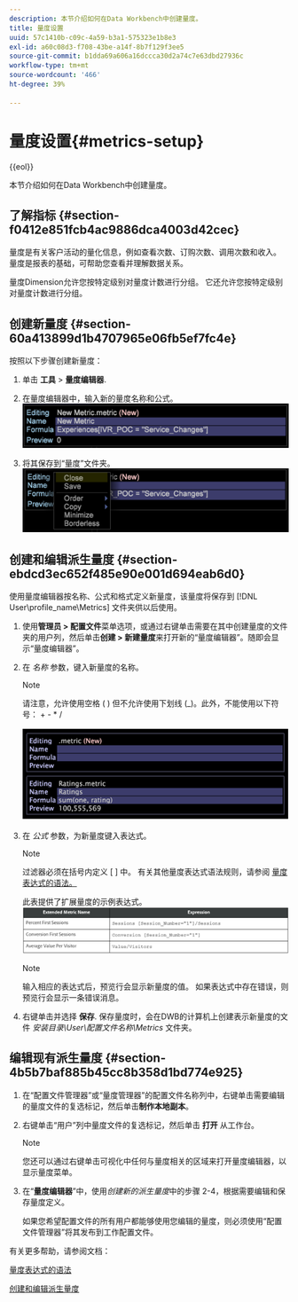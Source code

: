 ```yaml
---
description: 本节介绍如何在Data Workbench中创建量度。
title: 量度设置
uuid: 57c1410b-c09c-4a59-b3a1-575323e1b8e3
exl-id: a60c08d3-f708-43be-a14f-8b7f129f3ee5
source-git-commit: b1dda69a606a16dccca30d2a74c7e63dbd27936c
workflow-type: tm+mt
source-wordcount: '466'
ht-degree: 39%

---
```


# 量度设置{#metrics-setup}

{{eol}}

本节介绍如何在Data Workbench中创建量度。

## 了解指标 {#section-f0412e851fcb4ac9886dca4003d42cec}

量度是有关客户活动的量化信息，例如查看次数、订购次数、调用次数和收入。 量度是报表的基础，可帮助您查看并理解数据关系。

量度Dimension允许您按特定级别对量度计数进行分组。 它还允许您按特定级别对量度计数进行分组。

## 创建新量度 {#section-60a413899d1b4707965e06fb5ef7fc4e}

按照以下步骤创建新量度：

1. 单击 **工具** > **量度编辑器**.

1. 在量度编辑器中，输入新的量度名称和公式。 ![](assets/dwb_impl_metrics1.png)

1. 将其保存到“量度”文件夹。 ![](assets/dwb_impl_metrics2.png)

## 创建和编辑派生量度 {#section-ebdcd3ec652f485e90e001d694eab6d0}

使用量度编辑器按名称、公式和格式定义新量度，该量度将保存到 [!DNL User\profile_name\Metrics] 文件夹供以后使用。

1. 使用&#x200B;**管理员 > 配置文件**&#x200B;菜单选项，或通过右键单击需要在其中创建量度的文件夹的用户列，然后单击&#x200B;**创建 > 新建量度**&#x200B;来打开新的“量度编辑器”。随即会显示“量度编辑器”。

1. 在 *名称* 参数，键入新量度的名称。

   >[!NOTE]
   >
   >请注意，允许使用空格 ( ) 但不允许使用下划线 (_)。此外，不能使用以下符号： + - &#42; /

   ![](assets/dwb_impl_metrics3.png)

1. 在 *公式* 参数，为新量度键入表达式。

   >[!NOTE]
   >
   >过滤器必须在括号内定义 [ ] 中。 有关其他量度表达式语法规则，请参阅 [量度表达式的语法。](https://experienceleague.adobe.com/docs/data-workbench/using/client/qry-lang-syntx/c-syntx-mtrc-exp.html)

   此表提供了扩展量度的示例表达式。 ![](assets/dwb_impl_metrics4.png)

   >[!NOTE]
   >
   >输入相应的表达式后，预览行会显示新量度的值。 如果表达式中存在错误，则预览行会显示一条错误消息。

1. 右键单击并选择 **保存**. 保存量度时，会在DWB的计算机上创建表示新量度的文件 *安装目录\User\配置文件名称\Metrics* 文件夹。

## 编辑现有派生量度 {#section-4b5b7baf885b45cc8b358d1bd774e925}

1. 在“配置文件管理器”或“量度管理器”的配置文件名称列中，右键单击需要编辑的量度文件的复选标记，然后单击&#x200B;**制作本地副本**。
1. 右键单击“用户”列中量度文件的复选标记，然后单击 **打开** 从工作台。

   >[!NOTE]
   >
   >您还可以通过右键单击可视化中任何与量度相关的区域来打开量度编辑器，以显示量度菜单。

1. 在“**量度编辑器**”中，使用&#x200B;*创建新的派生量度*&#x200B;中的步骤 2-4，根据需要编辑和保存量度定义。

   如果您希望配置文件的所有用户都能够使用您编辑的量度，则必须使用“配置文件管理器”将其发布到工作配置文件。

有关更多帮助，请参阅文档：

[量度表达式的语法](https://experienceleague.adobe.com/docs/data-workbench/using/client/qry-lang-syntx/c-syntx-mtrc-exp.html)

[创建和编辑派生量度](https://experienceleague.adobe.com/docs/data-workbench/using/client/admin-ui/profile-mgr/c-drvd-mtrcs.html)
